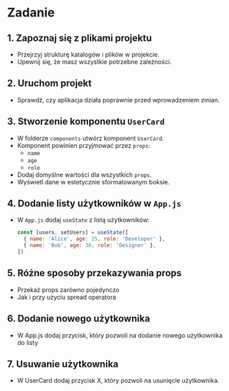 # Zadanie

## 1. Zapoznaj się z plikami projektu

- Przejrzyj strukturę katalogów i plików w projekcie.
- Upewnij się, że masz wszystkie potrzebne zależności.

## 2. Uruchom projekt

- Sprawdź, czy aplikacja działa poprawnie przed wprowadzeniem zmian.

## 3. Stworzenie komponentu `UserCard`

- W folderze `components` utwórz komponent `UserCard`.
- Komponent powinien przyjmować przez `props`:
  - `name`
  - `age`
  - `role`
- Dodaj domyślne wartości dla wszystkich `props`.
- Wyświetl dane w estetycznie sformatowanym boksie.

## 4. Dodanie listy użytkowników w `App.js`

- W `App.js` dodaj `useState` z listą użytkowników:
  ```jsx
  const [users, setUsers] = useState([
    { name: 'Alice', age: 25, role: 'Developer' },
    { name: 'Bob', age: 30, role: 'Designer' },
  ])
  ```

## 5. Różne sposoby przekazywania props

- Przekaż props zarówno pojedynczo
- Jak i przy użyciu spread operatora

## 6. Dodanie nowego użytkownika

- W App.js dodaj przycisk, który pozwoli na dodanie nowego użytkownika do listy

## 7. Usuwanie użytkownika
- W UserCard dodaj przycisk X, który pozwoli na usunięcie użytkownika.
